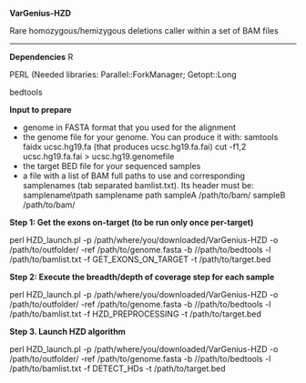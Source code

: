 **VarGenius-HZD**

Rare homozygous/hemizygous deletions caller within a set of BAM files

----------------------------------------

**Dependencies**
R

PERL (Needed libraries: Parallel::ForkManager; Getopt::Long

bedtools


**Input to prepare**

- genome in FASTA format that you used for the alignment
- the genome file for your genome. You can produce it with:
	samtools faidx ucsc.hg19.fa (that produces ucsc.hg19.fa.fai)
	cut -f1,2  ucsc.hg19.fa.fai > ucsc.hg19.genomefile
- the target BED file for your sequenced samples
- a file with a list of BAM full paths to use and corresponding samplenames (tab separated bamlist.txt). Its header must be: samplename\tpath
	samplename	path
	sampleA	/path/to/bam/
	sampleB	/path/to/bam/

**Step 1: Get the exons on-target (to be run only once per-target)**

perl HZD_launch.pl -p /path/where/you/downloaded/VarGenius-HZD -o /path/to/outfolder/ -ref /path/to/genome.fasta -b //path/to/bedtools -l /path/to/bamlist.txt -f GET\_EXONS\_ON\_TARGET -t /path/to/target.bed

**Step 2: Execute the breadth/depth of coverage step for each sample**

perl HZD_launch.pl -p /path/where/you/downloaded/VarGenius-HZD -o /path/to/outfolder/ -ref /path/to/genome.fasta -b //path/to/bedtools -l /path/to/bamlist.txt -f HZD\_PREPROCESSING -t /path/to/target.bed

**Step 3. Launch HZD algorithm**

perl HZD_launch.pl -p /path/where/you/downloaded/VarGenius-HZD -o /path/to/outfolder/ -ref /path/to/genome.fasta -b //path/to/bedtools -l /path/to/bamlist.txt -f DETECT\_HDs -t /path/to/target.bed


